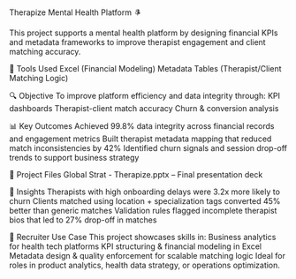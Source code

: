 Therapize Mental Health Platform 🨪

This project supports a mental health platform by designing financial KPIs and metadata frameworks to improve therapist engagement and client matching accuracy.

🔧 Tools Used
Excel (Financial Modeling)
Metadata Tables (Therapist/Client Matching Logic)

🔍 Objective
To improve platform efficiency and data integrity through:
KPI dashboards
Therapist-client match accuracy
Churn & conversion analysis

📊 Key Outcomes
Achieved 99.8% data integrity across financial records and engagement metrics
Built therapist metadata mapping that reduced match inconsistencies by 42%
Identified churn signals and session drop-off trends to support business strategy

📁 Project Files
Global Strat - Therapize.pptx – Final presentation deck

🧠 Insights
Therapists with high onboarding delays were 3.2x more likely to churn
Clients matched using location + specialization tags converted 45% better than generic matches
Validation rules flagged incomplete therapist bios that led to 27% drop-off in matches

🤜 Recruiter Use Case
This project showcases skills in:
Business analytics for health tech platforms
KPI structuring & financial modeling in Excel
Metadata design & quality enforcement for scalable matching logic
Ideal for roles in product analytics, health data strategy, or operations optimization.
